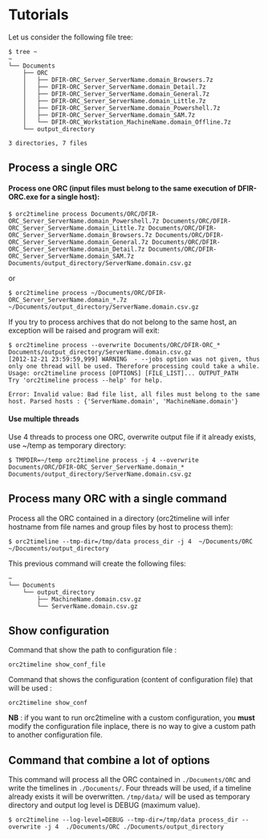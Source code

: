 # Tutorials

Let us consider the following file tree:
```
$ tree ~
~
└── Documents
    ├── ORC
    │   ├── DFIR-ORC_Server_ServerName.domain_Browsers.7z
    │   ├── DFIR-ORC_Server_ServerName.domain_Detail.7z
    │   ├── DFIR-ORC_Server_ServerName.domain_General.7z
    │   ├── DFIR-ORC_Server_ServerName.domain_Little.7z
    │   ├── DFIR-ORC_Server_ServerName.domain_Powershell.7z
    │   ├── DFIR-ORC_Server_ServerName.domain_SAM.7z
    │   └── DFIR-ORC_Workstation_MachineName.domain_Offline.7z
    └── output_directory

3 directories, 7 files
```

## Process a single ORC

#### Process one ORC (input files must belong to the same execution of DFIR-ORC.exe for a single host):
```
$ orc2timeline process Documents/ORC/DFIR-ORC_Server_ServerName.domain_Powershell.7z Documents/ORC/DFIR-ORC_Server_ServerName.domain_Little.7z Documents/ORC/DFIR-ORC_Server_ServerName.domain_Browsers.7z Documents/ORC/DFIR-ORC_Server_ServerName.domain_General.7z Documents/ORC/DFIR-ORC_Server_ServerName.domain_Detail.7z Documents/ORC/DFIR-ORC_Server_ServerName.domain_SAM.7z Documents/output_directory/ServerName.domain.csv.gz
```

or

```
$ orc2timeline process ~/Documents/ORC/DFIR-ORC_Server_ServerName.domain_*.7z ~/Documents/output_directory/ServerName.domain.csv.gz
```

If you try to process archives that do not belong to the same host, an exception will be raised and program will exit:
```
$ orc2timeline process --overwrite Documents/ORC/DFIR-ORC_* Documents/output_directory/ServerName.domain.csv.gz
[2012-12-21 23:59:59,999] WARNING  - --jobs option was not given, thus only one thread will be used. Therefore processing could take a while. 
Usage: orc2timeline process [OPTIONS] [FILE_LIST]... OUTPUT_PATH
Try 'orc2timeline process --help' for help.

Error: Invalid value: Bad file list, all files must belong to the same host. Parsed hosts : {'ServerName.domain', 'MachineName.domain'}
```

#### Use multiple threads

Use 4 threads to process one ORC, overwrite output file if it already exists, use ~/temp as temporary directory:
```
$ TMPDIR=~/temp orc2timeline process -j 4 --overwrite Documents/ORC/DFIR-ORC_Server_ServerName.domain_* Documents/output_directory/ServerName.domain.csv.gz
```

## Process many ORC with a single command

Process all the ORC contained in a directory (orc2timeline will infer hostname from file names and group files by host to process them):
```
$ orc2timeline --tmp-dir=/tmp/data process_dir -j 4  ~/Documents/ORC ~/Documents/output_directory
```

This previous command will create the following files:
```
~
└── Documents
    └── output_directory
        ├── MachineName.domain.csv.gz
        └── ServerName.domain.csv.gz
```

## Show configuration

Command that show the path to configuration file :
```
orc2timeline show_conf_file
```

Command that shows the configuration (content of configuration file) that will be used :
```
orc2timeline show_conf
```

**NB** : if you want to run orc2timeline with a custom configuration, you **must** modify the configuration file inplace, there is no way to give a custom path to another configuration file.

## Command that combine a lot of options

This command will process all the ORC contained in `./Documents/ORC` and write the timelines in `./Documents/`. Four threads will be used, if a timeline already exists it will be overwritten. `/tmp/data/` will be used as temporary directory and output log level is DEBUG (maximum value).
```
$ orc2timeline --log-level=DEBUG --tmp-dir=/tmp/data process_dir --overwrite -j 4  ./Documents/ORC ./Documents/output_directory
```
